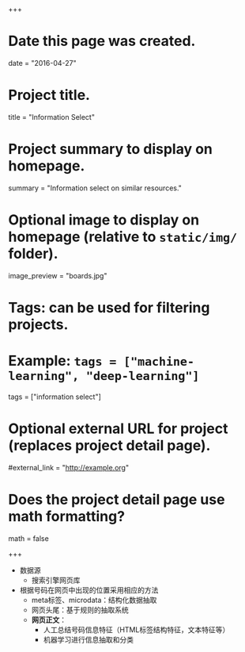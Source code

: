 +++
# Date this page was created.
date = "2016-04-27"

# Project title.
title = "Information Select"

# Project summary to display on homepage.
summary = "Information select on similar resources."

# Optional image to display on homepage (relative to `static/img/` folder).
image_preview = "boards.jpg"

# Tags: can be used for filtering projects.
# Example: `tags = ["machine-learning", "deep-learning"]`
tags = ["information select"]

# Optional external URL for project (replaces project detail page).
#external_link = "http://example.org"

# Does the project detail page use math formatting?
math = false

+++

* 数据源
  * 搜索引擎网页库
* 根据号码在网页中出现的位置采用相应的方法
  * meta标签、microdata：结构化数据抽取
  * 网页头尾：基于规则的抽取系统
  * **网页正文**：
      - 人工总结号码信息特征（HTML标签结构特征，文本特征等）
      - 机器学习进行信息抽取和分类
